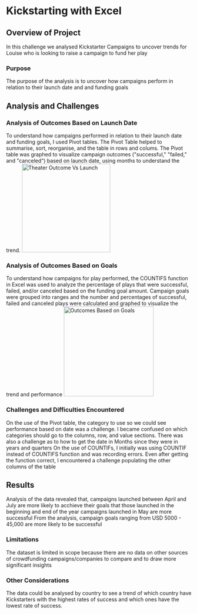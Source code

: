 # Kickstarting with Excel

## Overview of Project
In this challenge we analysed Kickstarter Campaigns to uncover trends for Louise who is looking to raise a campaign to fund her play
### Purpose
The purpose of the analysis is to uncover how campaigns perform in relation to their launch date and and funding goals
## Analysis and Challenges

### Analysis of Outcomes Based on Launch Date
To understand how campaigns performed in relation to their launch date and funding goals, I used Pivot tables.
The Pivot Table helped to summarise, sort, reorganise, and the table in rows and colums.
The Pivot table was graphed to visualize campaign outcomes ("successful," "failed," and "canceled") based on launch date, using months to understand the trend.
<img width="240" alt="Theater Outcome Vs Launch" src="https://user-images.githubusercontent.com/57429123/156898920-f31ee27c-fc87-46b7-9038-f86954c0f2ab.png">

### Analysis of Outcomes Based on Goals
To understand how campaigns for play performed, the COUNTIFS function in Excel was used to analyze the percentage of plays that were successful, failed, and/or canceled based on the funding goal amount. 
Campaign goals were grouped into ranges and the number and percentages of successful, failed and canceled plays were calculated and graphed to visualize the trend and performance
<img width="244" alt="Outcomes Based on Goals" src="https://user-images.githubusercontent.com/57429123/156899275-468fbc2f-773f-4039-9a9b-bd0956908be8.png">

### Challenges and Difficulties Encountered
On the use of the Pivot table, the category to use so we could see performance based on date was a challenge. 
I became confused on which categories should go to the columns, row, and value sections. There was also a challenge as to how to get the date in Months since they were in years and quarters
On the use of COUNTIFs, I initially was using COUNTIF instead of COUNTIFS function and was recording errors. Even after getting the function correct, I encountered a challenge populating the other columns of the table

## Results
Analysis of the data revealed that, campaigns launched between April and July are more likely to acchieve their goals that those launched in the beginning and end of the year
campaigns launched in May are more successful
From the analysis, campaign goals ranging from USD 5000 - 45,000 are more likely to be successful

### Limitations
The dataset is limited in scope because there are no data on other sources of crowdfunding campaigns/companies to compare and to draw more significant insights

### Other Considerations
The data could be analysed by country to see a trend of which country have Kickstarters with the highest rates of success and which ones have the lowest rate of success.


